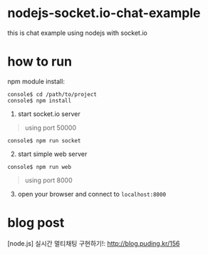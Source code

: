 # nodejs-socket.io-chat-example
this is chat example using nodejs with socket.io

# how to run

npm module install:

```
console$ cd /path/to/project
console$ npm install
```

1. start socket.io server

> using port 50000

```
console$ npm run socket
```

2. start simple web server
```
console$ npm run web
```

> using port 8000

3. open your browser and connect to `localhost:8000`

# blog post
[node.js] 실시간 멀티채팅 구현하기!: <http://blog.puding.kr/156>
